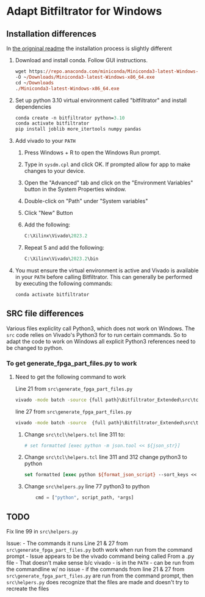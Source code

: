 # Adapt Bitfiltrator for Windows

## Installation differences

In [the origninal readme](./README.md) the installation process is slightly different

1. Download and install conda. Follow GUI instructions.

    ``` ps
    wget https://repo.anaconda.com/miniconda/Miniconda3-latest-Windows-x86_64.exe
    -O ~/Downloads/Miniconda3-latest-Windows-x86_64.exe
    cd ~/Downloads
    ./Miniconda3-latest-Windows-x86_64.exe
    ```

2. Set up python 3.10 virtual environment called "bitfiltrator" and install
dependencies

    ``` ps
    conda create -n bitfiltrator python=3.10
    conda activate bitfiltrator
    pip install joblib more_itertools numpy pandas
    ```

3. Add vivado to your `PATH`

    1. Press Windows + R to open the Windows Run prompt.
    2. Type in ``sysdm.cpl`` and click OK. If prompted allow for app to make
    changes to your device.
    3. Open the "Advanced" tab and click on the "Environment Variables" button
    in the System Properties window.
    4. Double-click on "Path" under "System variables"
    5. Click "New" Button
    6. Add the following:

        ```ps
        C:\Xilinx\Vivado\2023.2
        ```

    7. Repeat 5 and add the following:

        ```ps
        C:\Xilinx\Vivado\2023.2\bin
        ```

4. You must ensure the virtual environment is active and Vivado is available in
your `PATH` before calling Bitfiltrator. This can generally be performed by
executing the following commands:

    ```bash
    conda activate bitfiltrator
    ```

## SRC file differences

Various files expliclity call Python3, which does not work on Windows. The `src`
code relies on Vivado's Python3 for to run certain commands. So to adapt the
code to work on Windows all explicit Python3 references need to be changed to
python.

### To get generate_fpga_part_files.py to work

1. Need to get the following command to work

    Line 21 from `src\generate_fpga_part_files.py`

    ```cmd
    vivado -mode batch -source {full path}\Bitfiltrator_Extended\src\tcl\get_parts.tcl -notrace -tclargs .*ultrascale.* {full path}\Bitfiltrator_Extended\resources\parts_all.json
    ```

    line 27 from `src\generate_fpga_part_files.py`

    ```cmd
    vivado -mode batch -source  {full path}\Bitfiltrator_Extended\src\tcl\get_parts.tcl -notrace -tclargs -keep_webpack_only .*ultrascale.*  {full path}\Bitfiltrator_Extended\resources\parts_webpack.json
    ```

    1. Change `src\tcl\helpers.tcl` line 311 to:

        ```tcl
        # set formatted [exec python -m json.tool << ${json_str}]
        ```

    2. Change `src\tcl\helpers.tcl` line 311 and 312 change python3 to python

        ```tcl
        set formatted [exec python ${format_json_script} --sort_keys << ${json_str}]
        ```

    3. Change `src\helpers.py` line 77 python3 to python

        ```python
            cmd = ["python", script_path, *args]
        ```

## TODO

Fix line 99 in `src\helpers.py`

Issue:
    - The commands it runs Line 21 & 27 from `src\generate_fpga_part_files.py`
    both work when run from the command prompt
    - Issue appears to be the vivado command being called From a .py file
    - That doesn't make sense b/c vivado
        - is in the `PATH`
        - can be run from the commandline w/ no issue
    - if the commands from line 21 & 27 from `src\generate_fpga_part_files.py`
    are run from the command prompt, then `src\helpers.py` does recognize that
    the files are made and doesn't try to recreate the files
